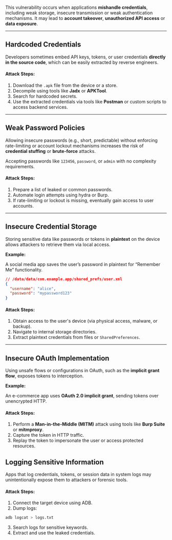 This vulnerability occurs when applications **mishandle credentials**, including weak storage, insecure transmission or weak authentication mechanisms. It may lead to **account takeover**, **unauthorized API access** or **data exposure**.


---

## Hardcoded Credentials

Developers sometimes embed API keys, tokens, or user credentials **directly in the source code**, which can be easily extracted by reverse engineers.

#### Attack Steps:

1. Download the `.apk` file from the device or a store.
2. Decompile using tools like **Jadx** or **APKTool**.
3. Search for hardcoded secrets.
4. Use the extracted credentials via tools like **Postman** or custom scripts to access backend services.



---


## Weak Password Policies

Allowing insecure passwords (e.g., short, predictable) without enforcing rate-limiting or account lockout mechanisms increases the risk of **credential stuffing** or **brute-force** attacks.

Accepting passwords like `123456`, `password`, or `admin` with no complexity requirements.

#### Attack Steps:

1. Prepare a list of leaked or common passwords.
2. Automate login attempts using hydra or Burp.
3. If rate-limiting or lockout is missing, eventually gain access to user accounts.


---


## Insecure Credential Storage

Storing sensitive data like passwords or tokens in **plaintext** on the device allows attackers to retrieve them via local access.

**Example:**

A social media app saves the user’s password in plaintext for “Remember Me” functionality.
```json
// /data/data/com.example.app/shared_prefs/user.xml
{
  "username": "alice",
  "password": "mypassword123"
}
```

#### Attack Steps:

1. Obtain access to the user's device (via physical access, malware, or backup).
2. Navigate to internal storage directories.
3. Extract plaintext credentials from files or `SharedPreferences`.

---

## Insecure OAuth Implementation

Using unsafe flows or configurations in OAuth, such as the **implicit grant flow**, exposes tokens to interception.

**Example:**

An e-commerce app uses **OAuth 2.0 implicit grant**, sending tokens over unencrypted HTTP.

#### Attack Steps:

1. Perform a **Man-in-the-Middle (MITM)** attack using tools like **Burp Suite** or **mitmproxy**.
2. Capture the token in HTTP traffic.
3. Replay the token to impersonate the user or access protected resources.



## Logging Sensitive Information

Apps that log credentials, tokens, or session data in system logs may unintentionally expose them to attackers or forensic tools.

#### Attack Steps:

1. Connect the target device using ADB.
2. Dump logs:
```bash
adb logcat > logs.txt
```
3. Search logs for sensitive keywords.
4. Extract and use the leaked credentials.